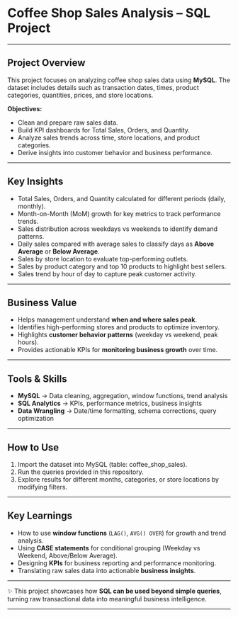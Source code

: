 # Coffee Shop Sales Analysis – SQL Project

---

## Project Overview

This project focuses on analyzing coffee shop sales data using **MySQL**. The dataset includes details such as transaction dates, times, product categories, quantities, prices, and store locations.

**Objectives:**

- Clean and prepare raw sales data.  
- Build KPI dashboards for Total Sales, Orders, and Quantity.  
- Analyze sales trends across time, store locations, and product categories.  
- Derive insights into customer behavior and business performance.  

---

## Key Insights

- Total Sales, Orders, and Quantity calculated for different periods (daily, monthly).  
- Month-on-Month (MoM) growth for key metrics to track performance trends.  
- Sales distribution across weekdays vs weekends to identify demand patterns.  
- Daily sales compared with average sales to classify days as **Above Average** or **Below Average**.  
- Sales by store location to evaluate top-performing outlets.  
- Sales by product category and top 10 products to highlight best sellers.  
- Sales trend by hour of day to capture peak customer activity.  

---

## Business Value

- Helps management understand **when and where sales peak**.  
- Identifies high-performing stores and products to optimize inventory.  
- Highlights **customer behavior patterns** (weekday vs weekend, peak hours).  
- Provides actionable KPIs for **monitoring business growth** over time.  

---

## Tools & Skills

- **MySQL** → Data cleaning, aggregation, window functions, trend analysis  
- **SQL Analytics** → KPIs, performance metrics, business insights  
- **Data Wrangling** → Date/time formatting, schema corrections, query optimization  

---

## How to Use

1. Import the dataset into MySQL (table: coffee_shop_sales).  
2. Run the queries provided in this repository.  
3. Explore results for different months, categories, or store locations by modifying filters.  

---

## Key Learnings

- How to use **window functions** (`LAG()`, `AVG() OVER`) for growth and trend analysis.  
- Using **CASE statements** for conditional grouping (Weekday vs Weekend, Above/Below Average).  
- Designing **KPIs** for business reporting and performance monitoring.  
- Translating raw sales data into actionable **business insights**.  

---

✨ This project showcases how **SQL can be used beyond simple queries**, turning raw transactional data into meaningful business intelligence.

---
